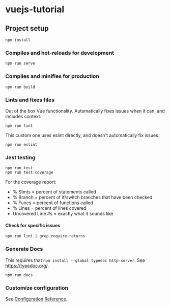# vuejs-tutorial

## Project setup
```
npm install
```

### Compiles and hot-reloads for development
```
npm run serve
```

### Compiles and minifies for production
```
npm run build
```

### Lints and fixes files
Out of the box Vue functionality. Automatically fixes issues when it can, and includes context.
```
npm run lint
```

This custom one uses eslint directly, and doesn't automatically fix issues.
```
npm run eslint
```

### Jest testing

```
npm run test
npm run test:coverage
```

For the coverage report:
- % Stmts = percent of statements called
- % Branch = percent of if/switch branches that have been checked
- % Funcs = percent of functions called
- % Lines = percent of lines covered
- Uncovered Line #s = exactly what it sounds like

#### Check for specific issues
```
npm run lint | grep require-returns
```

### Generate Docs
This requires that `npm install --global typedoc http-server`. See https://typedoc.org/.
```
npm run docs
```

### Customize configuration
See [Configuration Reference](https://cli.vuejs.org/config/).

